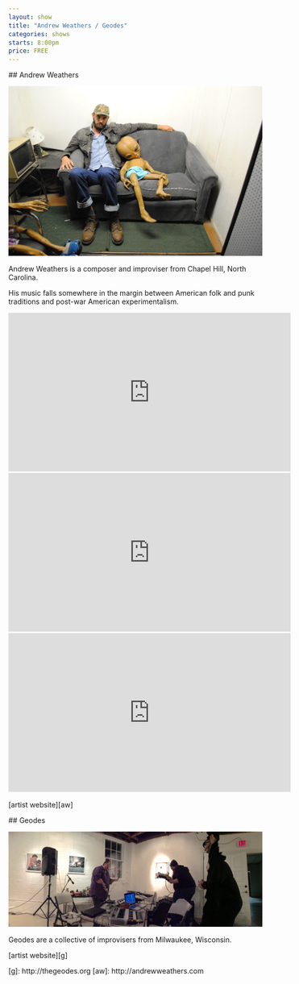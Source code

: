 ```yaml
---
layout: show
title: "Andrew Weathers / Geodes"
categories: shows
starts: 8:00pm
price: FREE
---
```


<div class="artist" markdown="1">
## Andrew Weathers

![Andrew Weathers](/images/andrew.weathers.jpg)

Andrew Weathers is a composer and improviser from Chapel Hill, North Carolina.

His music falls somewhere in the margin between American folk and punk traditions and post-war American experimentalism.

<iframe width="560" height="315" src="https://www.youtube.com/embed/gP-IOyguyLQ" frameborder="0" allowfullscreen></iframe>

<iframe width="560" height="315" src="https://www.youtube.com/embed/-rWri6Jc3qI" frameborder="0" allowfullscreen></iframe>

<iframe width="560" height="315" src="https://www.youtube.com/embed/XQsmyE_gzZY" frameborder="0" allowfullscreen></iframe>

[artist website][aw]

</div>

<div class="artist" markdown="1">
## Geodes

![Geodes](/images/the.geodes.jpg)

Geodes are a collective of improvisers from Milwaukee, Wisconsin. 

[artist website][g]

</div>
[g]: http://thegeodes.org
[aw]: http://andrewweathers.com
